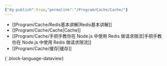 ```yaml
---
{"dg-publish":true,"permalink":"/Program/Cache/Cache/"}
---
```


- [[Program/Cache/Redis基本讲解\|Redis基本讲解]]
- [[Program/Cache/Cache\|Cache]]
- [[Program/Cache/手把手教你在 Node.js 中使用 Redis 做请求限流\|手把手教你在 Node.js 中使用 Redis 做请求限流]]
- [[Program/Cache/缓存\|缓存]]

{ .block-language-dataview}